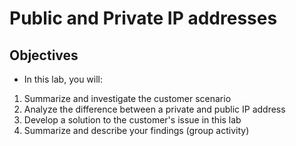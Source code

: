 # Public and Private IP addresses
## Objectives
- In this lab, you will:

1. Summarize and investigate the customer scenario
2. Analyze the difference between a private and public IP address
3. Develop a solution to the customer's issue in this lab
4. Summarize and describe your findings (group activity)
